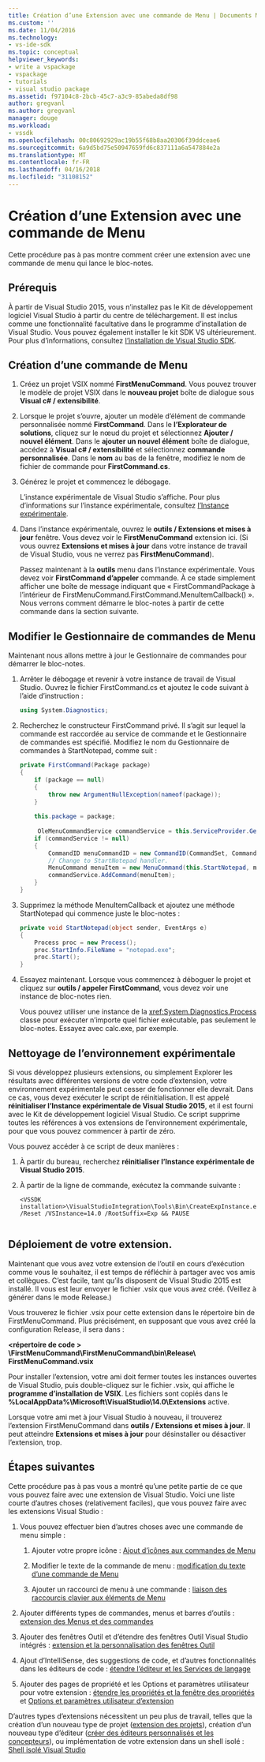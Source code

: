```yaml
---
title: Création d’une Extension avec une commande de Menu | Documents Microsoft
ms.custom: ''
ms.date: 11/04/2016
ms.technology:
- vs-ide-sdk
ms.topic: conceptual
helpviewer_keywords:
- write a vspackage
- vspackage
- tutorials
- visual studio package
ms.assetid: f97104c8-2bcb-45c7-a3c9-85abeda8df98
author: gregvanl
ms.author: gregvanl
manager: douge
ms.workload:
- vssdk
ms.openlocfilehash: 00c80692929ac19b55f68b8aa20306f39ddceae6
ms.sourcegitcommit: 6a9d5bd75e50947659fd6c837111a6a547884e2a
ms.translationtype: MT
ms.contentlocale: fr-FR
ms.lasthandoff: 04/16/2018
ms.locfileid: "31108152"
---
```

# <a name="creating-an-extension-with-a-menu-command"></a>Création d’une Extension avec une commande de Menu
Cette procédure pas à pas montre comment créer une extension avec une commande de menu qui lance le bloc-notes.  
  
## <a name="prerequisites"></a>Prérequis  
 À partir de Visual Studio 2015, vous n’installez pas le Kit de développement logiciel Visual Studio à partir du centre de téléchargement. Il est inclus comme une fonctionnalité facultative dans le programme d’installation de Visual Studio. Vous pouvez également installer le kit SDK VS ultérieurement. Pour plus d’informations, consultez [l’installation de Visual Studio SDK](../extensibility/installing-the-visual-studio-sdk.md).  
  
## <a name="creating-a-menu-command"></a>Création d’une commande de Menu  
  
1.  Créez un projet VSIX nommé **FirstMenuCommand**. Vous pouvez trouver le modèle de projet VSIX dans le **nouveau projet** boîte de dialogue sous **Visual c# / extensibilité**.  
  
2.  Lorsque le projet s’ouvre, ajouter un modèle d’élément de commande personnalisée nommé **FirstCommand**. Dans le **l’Explorateur de solutions**, cliquez sur le nœud du projet et sélectionnez **Ajouter / nouvel élément**. Dans le **ajouter un nouvel élément** boîte de dialogue, accédez à **Visual c# / extensibilité** et sélectionnez **commande personnalisée**. Dans le **nom** au bas de la fenêtre, modifiez le nom de fichier de commande pour **FirstCommand.cs**.  
  
3.  Générez le projet et commencez le débogage.  
  
     L’instance expérimentale de Visual Studio s’affiche. Pour plus d’informations sur l’instance expérimentale, consultez [l’Instance expérimentale](../extensibility/the-experimental-instance.md).  
  
4.  Dans l’instance expérimentale, ouvrez le **outils / Extensions et mises à jour** fenêtre. Vous devez voir le **FirstMenuCommand** extension ici. (Si vous ouvrez **Extensions et mises à jour** dans votre instance de travail de Visual Studio, vous ne verrez pas **FirstMenuCommand**).  
  
     Passez maintenant à la **outils** menu dans l’instance expérimentale. Vous devez voir **FirstCommand d’appeler** commande. À ce stade simplement afficher une boîte de message indiquant que « FirstCommandPackage à l’intérieur de FirstMenuCommand.FirstCommand.MenuItemCallback() ». Nous verrons comment démarre le bloc-notes à partir de cette commande dans la section suivante.  
  
## <a name="changing-the-menu-command-handler"></a>Modifier le Gestionnaire de commandes de Menu  
 Maintenant nous allons mettre à jour le Gestionnaire de commandes pour démarrer le bloc-notes.  
  
1.  Arrêter le débogage et revenir à votre instance de travail de Visual Studio. Ouvrez le fichier FirstCommand.cs et ajoutez le code suivant à l’aide d’instruction :  
  
    ```csharp  
    using System.Diagnostics;  
    ```  
  
2.  Recherchez le constructeur FirstCommand privé. Il s’agit sur lequel la commande est raccordée au service de commande et le Gestionnaire de commandes est spécifié. Modifiez le nom du Gestionnaire de commandes à StartNotepad, comme suit :  
  
    ```csharp  
    private FirstCommand(Package package)  
    {  
        if (package == null)  
        {  
            throw new ArgumentNullException(nameof(package));  
        }  
  
        this.package = package;  
  
         OleMenuCommandService commandService = this.ServiceProvider.GetService(typeof(IMenuCommandService)) as OleMenuCommandService;  
        if (commandService != null)  
        {  
            CommandID menuCommandID = new CommandID(CommandSet, CommandId);  
            // Change to StartNotepad handler.  
            MenuCommand menuItem = new MenuCommand(this.StartNotepad, menuCommandID);  
            commandService.AddCommand(menuItem);  
        }  
    }  
    ```  
  
3.  Supprimez la méthode MenuItemCallback et ajoutez une méthode StartNotepad qui commence juste le bloc-notes :  
  
    ```csharp  
    private void StartNotepad(object sender, EventArgs e)  
    {  
        Process proc = new Process();  
        proc.StartInfo.FileName = "notepad.exe";  
        proc.Start();  
    }  
    ```  
  
4.  Essayez maintenant. Lorsque vous commencez à déboguer le projet et cliquez sur **outils / appeler FirstCommand**, vous devez voir une instance de bloc-notes rien.  
  
     Vous pouvez utiliser une instance de la <xref:System.Diagnostics.Process> classe pour exécuter n’importe quel fichier exécutable, pas seulement le bloc-notes. Essayez avec calc.exe, par exemple.  
  
## <a name="cleaning-up-the-experimental-environment"></a>Nettoyage de l’environnement expérimentale  
 Si vous développez plusieurs extensions, ou simplement Explorer les résultats avec différentes versions de votre code d’extension, votre environnement expérimentale peut cesser de fonctionner elle devrait. Dans ce cas, vous devez exécuter le script de réinitialisation. Il est appelé **réinitialiser l’Instance expérimentale de Visual Studio 2015**, et il est fourni avec le Kit de développement logiciel Visual Studio. Ce script supprime toutes les références à vos extensions de l’environnement expérimentale, pour que vous pouvez commencer à partir de zéro.  
  
 Vous pouvez accéder à ce script de deux manières :  
  
1.  À partir du bureau, recherchez **réinitialiser l’Instance expérimentale de Visual Studio 2015**.  
  
2.  À partir de la ligne de commande, exécutez la commande suivante :  
  
    ```  
    <VSSDK installation>\VisualStudioIntegration\Tools\Bin\CreateExpInstance.exe /Reset /VSInstance=14.0 /RootSuffix=Exp && PAUSE  
  
    ```  
  
## <a name="deploying-your-extension"></a>Déploiement de votre extension.  
 Maintenant que vous avez votre extension de l’outil en cours d’exécution comme vous le souhaitez, il est temps de réfléchir à partager avec vos amis et collègues. C’est facile, tant qu’ils disposent de Visual Studio 2015 est installé. Il vous est leur envoyer le fichier .vsix que vous avez créé. (Veillez à générer dans le mode Release.)  
  
 Vous trouverez le fichier .vsix pour cette extension dans le répertoire bin de FirstMenuCommand. Plus précisément, en supposant que vous avez créé la configuration Release, il sera dans :  
  
 **\<répertoire de code > \FirstMenuCommand\FirstMenuCommand\bin\Release\ FirstMenuCommand.vsix**  
  
 Pour installer l’extension, votre ami doit fermer toutes les instances ouvertes de Visual Studio, puis double-cliquez sur le fichier .vsix, qui affiche le **programme d’installation de VSIX**. Les fichiers sont copiés dans le **%LocalAppData%\Microsoft\VisualStudio\14.0\Extensions** active.  
  
 Lorsque votre ami met à jour Visual Studio à nouveau, il trouverez l’extension FirstMenuCommand dans **outils / Extensions et mises à jour**. Il peut atteindre **Extensions et mises à jour** pour désinstaller ou désactiver l’extension, trop.  
  
## <a name="next-steps"></a>Étapes suivantes  
 Cette procédure pas à pas vous a montré qu’une petite partie de ce que vous pouvez faire avec une extension de Visual Studio. Voici une liste courte d’autres choses (relativement faciles), que vous pouvez faire avec les extensions Visual Studio :  
  
1.  Vous pouvez effectuer bien d’autres choses avec une commande de menu simple :  
  
    1.  Ajouter votre propre icône : [Ajout d’icônes aux commandes de Menu](../extensibility/adding-icons-to-menu-commands.md)  
  
    2.  Modifier le texte de la commande de menu : [modification du texte d’une commande de Menu](../extensibility/changing-the-text-of-a-menu-command.md)  
  
    3.  Ajouter un raccourci de menu à une commande : [liaison des raccourcis clavier aux éléments de Menu](../extensibility/binding-keyboard-shortcuts-to-menu-items.md)  
  
2.  Ajouter différents types de commandes, menus et barres d’outils : [extension des Menus et des commandes](../extensibility/extending-menus-and-commands.md)  
  
3.  Ajouter des fenêtres Outil et d’étendre des fenêtres Outil Visual Studio intégrés : [extension et la personnalisation des fenêtres Outil](../extensibility/extending-and-customizing-tool-windows.md)  
  
4.  Ajout d’IntelliSense, des suggestions de code, et d’autres fonctionnalités dans les éditeurs de code : [étendre l’éditeur et les Services de langage](../extensibility/extending-the-editor-and-language-services.md)  
  
5.  Ajouter des pages de propriété et les Options et paramètres utilisateur pour votre extension : [étendre les propriétés et la fenêtre des propriétés](../extensibility/extending-properties-and-the-property-window.md) et [Options et paramètres utilisateur d’extension](../extensibility/extending-user-settings-and-options.md)  
  
 D’autres types d’extensions nécessitent un peu plus de travail, telles que la création d’un nouveau type de projet ([extension des projets](../extensibility/extending-projects.md)), création d’un nouveau type d’éditeur ([créer des éditeurs personnalisés et les concepteurs](../extensibility/creating-custom-editors-and-designers.md)), ou implémentation de votre extension dans un shell isolé : [Shell isolé Visual Studio](../extensibility/visual-studio-isolated-shell.md)